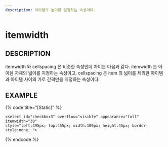```yaml
---
description: 아이템의 높이를 설정하는 속성이다.
---
```


# itemwidth

## DESCRIPTION

itemwidth 와 cellspacing 은 비슷한 속성인데 차이는 다음과 같다.
itemwidth 는 아이템 자체의 넓이를 지정하는 속성이고, 
cellspacing 은 item 의 넓이를 제외한 아이템과 아이템 사이의 가로 간격만을 지정하는 속성이다.  

## EXAMPLE

{% code title="\[Static\]" %}
```markup
<select id="checkbox3" overflow="visible" appearance="full" itemwidth="30" 
style="left:395px; top:455px; width:100px; height:45px; border-style:none; "> 
```
{% endcode %}

